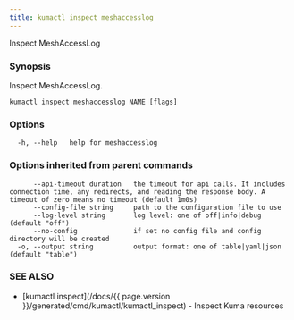 ```yaml
---
title: kumactl inspect meshaccesslog
---
```


Inspect MeshAccessLog

### Synopsis

Inspect MeshAccessLog.

```
kumactl inspect meshaccesslog NAME [flags]
```

### Options

```
  -h, --help   help for meshaccesslog
```

### Options inherited from parent commands

```
      --api-timeout duration   the timeout for api calls. It includes connection time, any redirects, and reading the response body. A timeout of zero means no timeout (default 1m0s)
      --config-file string     path to the configuration file to use
      --log-level string       log level: one of off|info|debug (default "off")
      --no-config              if set no config file and config directory will be created
  -o, --output string          output format: one of table|yaml|json (default "table")
```

### SEE ALSO

- [kumactl inspect](/docs/{{ page.version }}/generated/cmd/kumactl/kumactl_inspect) - Inspect Kuma resources
